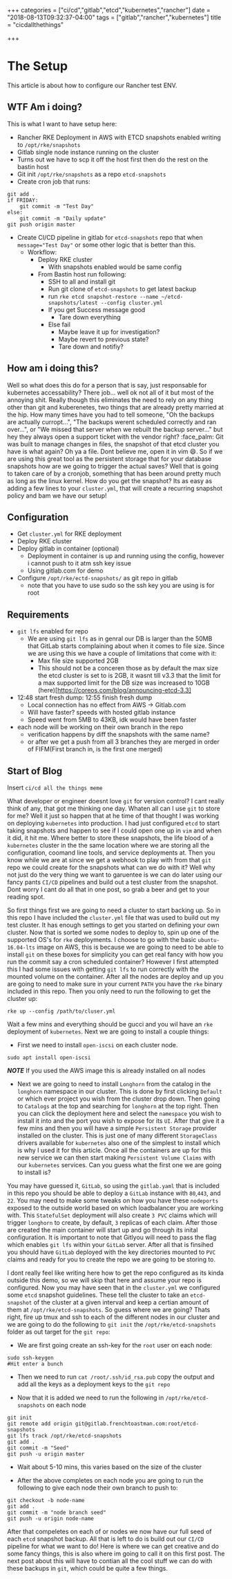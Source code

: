 +++
categories = ["ci/cd","gitlab","etcd","kubernetes","rancher"]
date = "2018-08-13T09:32:37-04:00"
tags = ["gitlab","rancher","kubernetes"]
title = "cicdallthethings"

+++

# The Setup

This article is about how to configure our Rancher test ENV.

## WTF Am i doing?

This is what I want to have setup here:

- Rancher RKE Deployment in AWS with ETCD snapshots enabled writing to `/opt/rke/snapshots`
- Gitlab single node instance running on the cluster
- Turns out we have to scp it off the host first then do the rest on the bastin host
- Git init `/opt/rke/snapshots` as a repo `etcd-snapshots`
- Create cron job that runs:

```
git add .
if FRIDAY:
    git commit -m "Test Day"
else:
    git commit -m "Daily update"
git push origin master
```

- Create CI/CD pipeline in gitlab for `etcd-snapshots` repo that when `message="Test Day"` or some other logic that is better than this. 
    - Workflow:
        - Deploy RKE cluster
            - With snapshots enabled would be same config
        - From Bastin host run following:
            - SSH to all and install git
            - Run git clone of `etcd-snapshots` to get latest backup
            - run `rke etcd snapshot-restore --name ~/etcd-snapshots/latest --config cluster.yml`
            - If you get Success message good
                - Tare down everything
            - Else fail
                - Maybe leave it up for investigation? 
                - Maybe revert to previous state?
                - Tare down and notifiy?

## How am i doing this?

Well so what does this do for a person that is say, just responsable for kubernetes accessability? There job... well ok not all of it but most of the annoying shit. Really though this eliminates the need to rely on any thing other than git and kuberenetes, two things that are already pretty married at the hip. How many times have you had to tell someone, "Oh the backups are actually curropt...", "The backups werent scheduled correctly and ran over...", or "We missed that server when we rebuilt the backup server..." but hey they always open a support ticket with the vendor right? :face_palm: Git was built to manage changes in files, the snapshot of that etcd cluster you have is what again? Oh ya a file. Dont believe me, open it in vim :smile:. So if we are using this great tool as the persistent storage that for your database snapshots how are we going to trigger the actual saves? Well that is going to taken care of by a cronjob, something that has been around pretty much as long as the linux kernel. How do you get the snapshot? Its as easy as adding a few lines to your `cluster.yml`, that will create a recurring snapshot policy and bam we have our setup!

## Configuration

- Get `cluster.yml` for RKE deployment
- Deploy RKE cluster
- Deploy gitlab in container (optional) 
    - Deployment in container is up and running using the config, however i cannot push to it atm ssh key issue
    - Using gitlab.com for demo
- Configure `/opt/rke/ectd-snapshots/` as git repo in gitlab
    - note that you have to use sudo so the ssh key you are using is for root

## Requirements

- `git lfs` enabled for repo
    - We are using `git lfs` as in genral our DB is larger than the 50MB that GitLab starts complaining about when it comes to file size. Since we are using this we have a couple of limitations that come with it:
        - Max file size supported 2GB
        - This should not be a conceren those as by default the max size the etcd cluster is set to is 2GB, it wasnt till v3.3 that the limit for a max supported limit for the DB size was increased to 10GB (here)[https://coreos.com/blog/announcing-etcd-3.3]
- 12:48 start fresh dump: 12:55 finish fresh dump
    - Local connection has no effect from AWS -> Gitlab.com
    - Will have faster? speeds with hosted gitlab instance
    - Speed went from 5MB to 43KB, idk would have been faster 
- each node will be working on their own branch in the repo
    - verification happens by diff the snapshots with the same name?
    - or after we get a push from all 3 branches they are merged in order of FIFM(First branch in, is the first one merged)


## Start of Blog

Insert `ci/cd all the things meme`

What developer or engineer doesnt love `git` for version control? I cant really think of any, that got me thinking one day. Whaten all can I use `git` to store for me? Well it just so happen that at he time of that thought I was working on deploying `kubernetes` into production. I had just configured `etcd` to start taking snapshots and happen to see if I could open one up in `vim` and when it did, it hit me. Where better to store these snapshots, the life blood of a `kubernetes` cluster in the the same location where we are storing all the configuration, coomand line tools, and service deployments at. Then you know while we are at since we get a webhook to play with from that `git` repo we could create for the snapshots what can we do with it? Well why not just do the very thing we want to garuentee is we can do later using our fancy pants `CI/CD` pipelines and build out a test cluster from the snapshot. Dont worry I cant do all that in one post, so grab a beer and get to your reading spot. 

So first things first we are going to need a cluster to start backing up. So in this repo I have included the `cluster.yml` file that was used to build out my test cluster. It has enough settings to get you started on defining your own cluster. Now that is sorted we some nodes to deploy to, spin up one of the supported OS's for `rke` deployments. I choose to go with the basic `ubuntu-16.04-lts` image on AWS, this is because we are going to need to be able to install `git` on these boxes for simplicity you can get real fancy with how you run the commit say a cron scheduled container? However I first attempted this I had some issues with getting `git lfs` to run correctly with the mounted volume on the container. After all the nodes are deploy and up you are going to need to make sure in your current `PATH` you have the `rke` binary included in this repo. Then you only need to run the following to get the cluster up:

```
rke up --config /path/to/cluser.yml
```

Wait a few mins and everything should be gucci and you wil have an `rke` deployment of `kubernetes`. Next we are going to install a couple things:

* First we need to install `open-iscsi` on each cluster node.

```
sudo apt install open-iscsi
```

***NOTE*** If you used the AWS image this is already installed on all nodes

* Next we are going to need to install `Longhorn` from the catalog in the `longhorn` namespace in our cluster. This is done by first clicking `Default` or which ever project you wish from the cluster drop down. Then going to `Catalogs` at the top and searching for `longhorn` at the top right. Then you can click the deployment here and select the `namespace` you wish to install it into and the port you wish to expose for its `UI`. After that give it a few mins and then you will have a simple `Persistent Storage` provider installed on the cluster. This is just one of many different `StorageClass` drivers available for `kubernetes` also one of the simplest to install which is why I used it for this article. Once all the containers are up for this new service we can then start making `Persistent Volume Claims` with our `kubernetes` services. Can you guess what the first one we are going to install is?

You may have guessed it, `GitLab`, so using the `gitlab.yaml` that is included in this repo you should be able to deploy a `GitLab` instance with `80`,`443`, and `22`. You may need to make some tweaks on how you have these `nodeports` exposed to the outside world based on which loadbalancer you are working with. This `StatefulSet` deployment will also create `3 PVC` claims which will trigger `longhorn` to create, by default, `3` replicas of each claim. After those are created the main container will start up and go through its inital configuration. It is important to note that Gitlyou will need to pass the flag which enables `git lfs` within your `GitLab` server. After all that is finsihed you should have `GitLab` deployed with the key directories mounted to `PVC` claims and ready for you to create the repo we are going to be storing to.

I dont really feel like writing here how to get the repo configured as its kinda outside this demo, so we will skip that here and assume your repo is configured. Now you may have seen that in the `cluster.yml` we configured some `etcd` snapshot guidelines. These tell the cluster to take an `etcd-snapshot` of the cluster at a given interval and keep a certian amount of them at `/opt/rke/etcd-snapshots`. So guess where we are going? Thats right, fire up tmux and ssh to each of the different nodes in our cluster and we are going to do the following to `git init` the `/opt/rke/etcd-snapshots` folder as out target for the `git repo`:

* We are first going create an ssh-key for the `root` user on each node:

```
sudo ssh-keygen
#Hit enter a bunch
```

* Then we need to run `cat /root/.ssh/id_rsa.pub` copy the output and add all the keys as a deployment keys to the `git repo`

* Now that it is added we need to run the following in `/opt/rke/etcd-snapshots` on each node

```
git init
git remote add origin git@gitlab.frenchtoastman.com:root/etcd-snapshots
git lfs track /opt/rke/etcd-snapshots
git add .
git commit -m "Seed"
git push -u origin master
```

* Wait about 5-10 mins, this varies based on the size of the cluster

* After the above completes on each node you are going to run the following to give each node their own branch to push to:

```
git checkout -b node-name
git add .
git commit -m "node branch seed"
git push -u origin node-name
```

After that compeletes on each of or nodes we now have our full seed of each `etcd` snapshot backup. All that is left to do is build out our `CI/CD` pipeline for what we want to do! Here is where we can get creative and do some fancy things, this is also where im going to call it on this first post. The next post about this will have to contian all the cool stuff we can do with these backups in `git`, which could be quite a few things. 